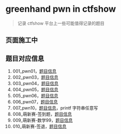 # greenhand pwn in ctfshow

>   记录 ctfshow 平台上一些可能值得记录的题目

## 页面施工中

## 题目对应信息

1. 001_pwn01，[题目信息](https://ctf.show/challenges#01%E6%A0%88%E6%BA%A2%E5%87%BA%E4%B9%8Bret2text-180)
2. 002_pwn03，[题目信息](https://ctf.show/challenges#pwn03-64)
3. 003_pwn04，[题目信息](https://ctf.show/challenges#pwn04-65)
4. 004_pwn05，[题目信息](https://ctf.show/challenges#pwn05-174)
5. 005_pwn06，[题目信息](https://ctf.show/challenges#pwn06-175)
6. 006_pwn07，[题目信息](https://ctf.show/challenges#pwn07-176)
7. 007_pwn10，[题目信息](https://ctf.show/challenges#pwn10-247)，printf 字符串任意写
8. 008_萌新赛-签到题，[题目信息](https://ctf.show/challenges#%E7%AD%BE%E5%88%B0%E9%A2%98-124)
9. 009_萌新赛-数学99，[题目信息](https://ctf.show/challenges#%E6%95%B0%E5%AD%A699-136)
10. 010_萌新赛-签退，[题目信息](https://ctf.show/challenges#%E7%AD%BE%E9%80%80-139)